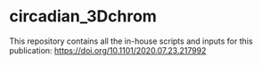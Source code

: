 # circadian_3Dchrom
This repository contains all the in-house scripts and inputs for this publication: https://doi.org/10.1101/2020.07.23.217992
